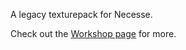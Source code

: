 A legacy texturepack for Necesse.

Check out the [Workshop page](https://steamcommunity.com/sharedfiles/filedetails/?id=3303429144) for more.